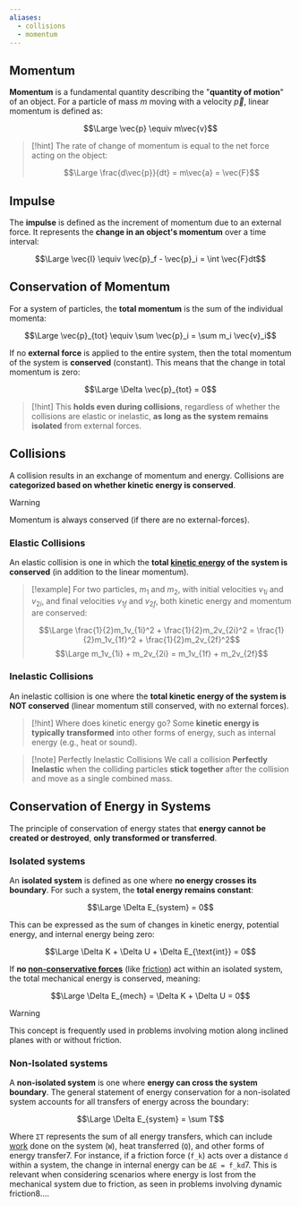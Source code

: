 ```yaml
---
aliases:
  - collisions
  - momentum
---
```

## Momentum

**Momentum** is a fundamental quantity describing the "**quantity of motion**" of an object. 
For a particle of mass $m$ moving with a velocity $\vec{p}$, linear momentum is defined as:

$$\Large \vec{p} \equiv m\vec{v}$$

> [!hint]
> The rate of change of momentum is equal to the net force acting on the object:
> 
> $$\Large \frac{d\vec{p}}{dt} = m\vec{a} = \vec{F}$$
> 

## Impulse

The **impulse** is defined as the increment of momentum due to an external force. 
It represents the **change in an object's momentum** over a time interval:

$$\Large \vec{I} \equiv \vec{p}_f - \vec{p}_i = \int \vec{F}dt$$

## Conservation of Momentum

For a system of particles, the **total momentum** is the sum of the individual momenta:

$$\Large \vec{p}_{tot} \equiv \sum \vec{p}_i = \sum m_i \vec{v}_i$$

If no **external force** is applied to the entire system, then the total momentum of the system is **conserved** (constant). 
This means that the change in total momentum is zero:

$$\Large \Delta \vec{p}_{tot} = 0$$

> [!hint]
> This **holds even during collisions**, regardless of whether the collisions are elastic or inelastic, **as long as the system remains isolated** from external forces.


## Collisions

A collision results in an exchange of momentum and energy. 
Collisions are **categorized based on whether kinetic energy is conserved**.

> [!warning]
> Momentum is always conserved (if there are no external-forces).


### Elastic Collisions

An elastic collision is one in which the **total [kinetic energy](Work%20&%20Energy.md#Kinetic%20Energy) of the system is conserved** (in addition to the linear momentum). 

> [!example]
> For two particles, $m_1$ and $m_2$, with initial velocities $v_{1i}$ and $v_{2i}$, and final velocities $v_{1f}$ and $v_{2f}$, both kinetic energy and momentum are conserved:
> 
> $$\Large \frac{1}{2}m_1v_{1i}^2 + \frac{1}{2}m_2v_{2i}^2 = \frac{1}{2}m_1v_{1f}^2 + \frac{1}{2}m_2v_{2f}^2$$ $$\Large m_1v_{1i} + m_2v_{2i} = m_1v_{1f} + m_2v_{2f}$$


### Inelastic Collisions

An inelastic collision is one where the **total kinetic energy of the system is NOT conserved** (linear momentum still conserved, with no external forces). 

> [!hint] Where does kinetic energy go?
> Some **kinetic energy is typically transformed** into other forms of energy, such as internal energy (e.g., heat or sound). 

> [!note] Perfectly Inelastic Collisions
> We call a collision **Perfectly Inelastic** when the colliding particles **stick together** after the collision and move as a single combined mass.


## Conservation of Energy in Systems

The principle of conservation of energy states that **energy cannot be created or destroyed**, **only transformed or transferred**.

### Isolated systems

An **isolated system** is defined as one where **no energy crosses its boundary**. For such a system, the **total energy remains constant**:

$$\Large \Delta E_{system} = 0$$

This can be expressed as the sum of changes in kinetic energy, potential energy, and internal energy being zero:

$$\Large \Delta K + \Delta U + \Delta E_{\text{int}} = 0$$

If **no [non-conservative forces](Conservative%20and%20Non-Conservative%20forces.md)** (like [friction](Friction.md)) act within an isolated system, the total mechanical energy is conserved, meaning:

$$\Large \Delta E_{mech} = \Delta K + \Delta U = 0$$

> [!warning]
> This concept is frequently used in problems involving motion along inclined planes with or without friction.
> 

### Non-Isolated systems

A **non-isolated system** is one where **energy can cross the system boundary**. 
The general statement of energy conservation for a non-isolated system accounts for all transfers of energy across the boundary:

$$\Large \Delta E_{system} = \sum T$$

Where `ΣT` represents the sum of all energy transfers, which can include [work](Work%20&%20Energy.md) done on the system (`W`), heat transferred (`Q`), and other forms of energy transfer7. For instance, if a friction force (`f_k`) acts over a distance `d` within a system, the change in internal energy can be `ΔE = f_kd`7. This is relevant when considering scenarios where energy is lost from the mechanical system due to friction, as seen in problems involving dynamic friction8....